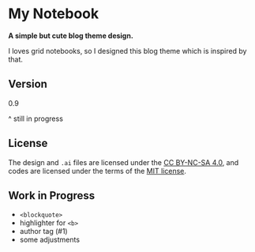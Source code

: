 # My Notebook

**A simple but cute blog theme design.**

I loves grid notebooks, so I designed this blog theme which is inspired by that.

## Version

0.9

^ still in progress

## License

The design and `.ai` files are licensed under the [CC BY-NC-SA 4.0](http://creativecommons.org/licenses/by-nc-sa/4.0/), and codes are licensed under the terms of the [MIT license](html/LICENSE).

## Work in Progress

  - `<blockquote>`
  - highlighter for `<b>`
  - author tag (#1)
  - some adjustments
